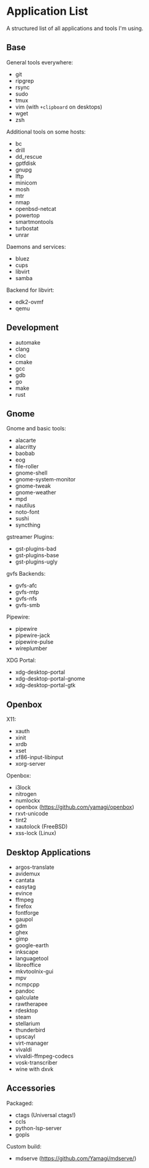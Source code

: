 # Application List

A structured list of all applications and tools I'm using.


## Base

General tools everywhere:
* git
* ripgrep
* rsync
* sudo
* tmux
* vim (with `+clipboard` on desktops)
* wget
* zsh

Additional tools on some hosts:
* bc
* drill
* dd_rescue
* gptfdisk
* gnupg
* lftp
* minicom
* mosh
* mtr
* nmap
* openbsd-netcat
* powertop
* smartmontools
* turbostat
* unrar

Daemons and services:
* bluez
* cups
* libvirt
* samba

Backend for libvirt:
* edk2-ovmf
* qemu


## Development

* automake
* clang
* cloc
* cmake
* gcc
* gdb
* go
* make
* rust


## Gnome

Gnome and basic tools:
* alacarte
* alacritty
* baobab
* eog
* file-roller
* gnome-shell
* gnome-system-monitor
* gnome-tweak
* gnome-weather
* mpd
* nautilus
* noto-font
* sushi
* syncthing

gstreamer Plugins:
* gst-plugins-bad
* gst-plugins-base
* gst-plugins-ugly

gvfs Backends:
* gvfs-afc
* gvfs-mtp
* gvfs-nfs
* gvfs-smb

Pipewire:
* pipewire
* pipewire-jack
* pipewire-pulse
* wireplumber

XDG Portal:
* xdg-desktop-portal
* xdg-desktop-portal-gnome
* xdg-desktop-portal-gtk


## Openbox

X11:
* xauth
* xinit
* xrdb
* xset
* xf86-input-libinput
* xorg-server

Openbox:
* i3lock
* nitrogen
* numlockx
* openbox (https://github.com/yamagi/openbox)
* rxvt-unicode
* tint2
* xautolock (FreeBSD)
* xss-lock (Linux)


## Desktop Applications

* argos-translate
* avidemux
* cantata
* easytag
* evince
* ffmpeg
* firefox
* fontforge
* gaupol
* gdm
* ghex
* gimp
* google-earth
* inkscape
* languagetool
* libreoffice
* mkvtoolnix-gui
* mpv
* ncmpcpp
* pandoc
* qalculate
* rawtherapee
* rdesktop
* steam
* stellarium
* thunderbird
* upscayl
* virt-manager
* vivaldi
* vivaldi-ffmpeg-codecs
* vosk-transcriber
* wine with dxvk

## Accessories

Packaged:
* ctags (Universal ctags!)
* ccls
* python-lsp-server
* gopls

Custom build:
* mdserve (https://github.com/Yamagi/mdserve/)
